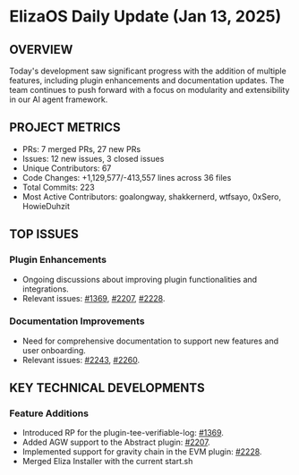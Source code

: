 # ElizaOS Daily Update (Jan 13, 2025)

## OVERVIEW 
Today's development saw significant progress with the addition of multiple features, including plugin enhancements and documentation updates. The team continues to push forward with a focus on modularity and extensibility in our AI agent framework.

## PROJECT METRICS
- PRs: 7 merged PRs, 27 new PRs
- Issues: 12 new issues, 3 closed issues
- Unique Contributors: 67
- Code Changes: +1,129,577/-413,557 lines across 36 files
- Total Commits: 223
- Most Active Contributors: goalongway, shakkernerd, wtfsayo, 0xSero, HowieDuhzit

## TOP ISSUES
### Plugin Enhancements
- Ongoing discussions about improving plugin functionalities and integrations.
- Relevant issues: [#1369](https://github.com/elizaos/eliza/issues/1369), [#2207](https://github.com/elizaos/eliza/issues/2207), [#2228](https://github.com/elizaos/eliza/issues/2228).

### Documentation Improvements
- Need for comprehensive documentation to support new features and user onboarding.
- Relevant issues: [#2243](https://github.com/elizaos/eliza/issues/2243), [#2260](https://github.com/elizaos/eliza/issues/2260).

## KEY TECHNICAL DEVELOPMENTS
### Feature Additions
- Introduced RP for the plugin-tee-verifiable-log: [#1369](https://github.com/elizaos/eliza/pull/1369).
- Added AGW support to the Abstract plugin: [#2207](https://github.com/elizaos/eliza/pull/2207).
- Implemented support for gravity chain in the EVM plugin: [#2228](https://github.com/elizaos/eliza/pull/2228).
- Merged Eliza Installer with the current start.sh